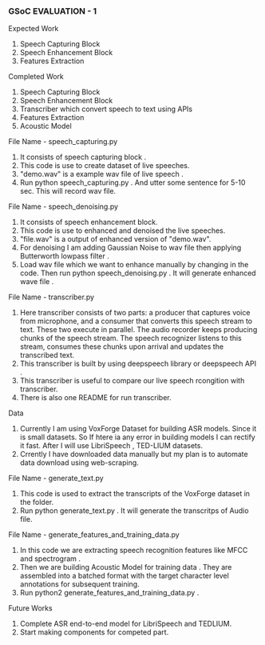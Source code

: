 ### GSoC EVALUATION - 1 ###

Expected Work 
1. Speech Capturing Block
2. Speech Enhancement Block
3. Features Extraction 

Completed Work
1. Speech Capturing Block
2. Speech Enhancement Block
3. Transcriber which convert speech to text using APIs
4. Features Extraction 
5. Acoustic Model

File Name - speech_capturing.py

1. It consists of speech capturing block .
2. This code is use to create dataset of live speeches.
3. "demo.wav" is a example wav file of live speech .
4. Run python speech_capturing.py . And utter some sentence for 5-10 sec. This will record wav file. 

File Name - speech_denoising.py

1. It consists of speech enhancement block.
2. This code is use to enhanced and denoised the live speeches.
3. "file.wav" is a output of enhanced version of "demo.wav".
4. For denoising I am adding Gaussian Noise to wav file then applying Butterworth lowpass filter .
5. Load wav file which we want to enhance manually by changing in the code. Then run python speech_denoising.py . It will generate enhanced wave file .

File Name - transcriber.py

1. Here transcriber consists of two parts: a producer that captures voice from microphone, and a consumer that converts this speech stream to text. These two execute in parallel. The audio recorder keeps producing chunks of the speech stream. The speech recognizer listens to this stream, consumes these chunks upon arrival and updates the transcribed text.
2. This transcriber is built by using deepspeech library or deepspeech API .
3. This transcriber is useful to compare our live speech rcongition with transcriber.
4. There is also one README for run transcriber.

Data 

1. Currently I am using VoxForge Dataset for building ASR models. Since it is small datasets. So If htere ia any error in building models I can rectify it fast. After I will use LibriSpeech , TED-LIUM datasets.
2. Crrently I have downloaded data manually but my plan is to automate data download using web-scraping.

File Name - generate_text.py

1. This code is used to extract the transcripts of the VoxForge dataset in the folder.
2. Run python generate_text.py . It will generate the transcritps of Audio file.

File Name - generate_features_and_training_data.py

1. In this code we are extracting speech recognition features like MFCC and spectrogram .
2. Then we are building Acoustic Model for training data . They are assembled into a batched format with the target character level annotations for subsequent training.
3. Run python2 generate_features_and_training_data.py .

Future Works 
1. Complete ASR end-to-end model for LibriSpeech and TEDLIUM.
2. Start making components for competed part. 


